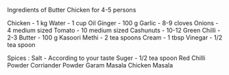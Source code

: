Ingredients of Butter Chicken for 4-5 persons


Chicken - 1 kg
Water - 1 cup
Oil
Ginger - 100 g
Garlic - 8-9 cloves
Onions - 4 medium sized
Tomato - 10 medium sized
Cashunuts - 10-12
Green Chilli - 2-3
Butter - 100 g
Kasoori Methi - 2 tea spoons
Cream - 1 tbsp
Vinegar - 1/2 tea spoon

Spices :
Salt - According to your taste
Suger - 1/2 tea spoon
Red Chilli Powder
Corriander Powder
Garam Masala
Chicken Masala

